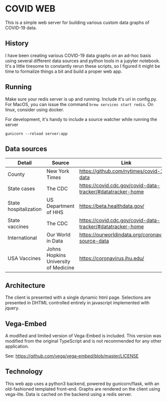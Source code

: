 # COVID WEB

This is a simple web server for building various custom data graphs of COVID-19 data.

## History

I have been creating various COVID-19 data graphs on an ad-hoc basis
using several different data sources and python tools in a jupyter notebook.
It's a little tiresome to constantly rerun these scripts, so I figured it
might be time to formalize things a bit and build a proper web app.

## Running

Make sure your redis server is up and running. Include it's uri in config.py.
For MacOS, you can issue the command ```brew services start redis```.
On linux, consider using docker.

For development, it's handy to include a source watcher while running the server
```
gunicorn --reload server:app
```

## Data sources

Detail | Source | Link
-- | -- | ---
County | New York Times | https://github.com/nytimes/covid-19-data
State cases | The CDC | https://covid.cdc.gov/covid-data-tracker/#datatracker-home
State hospitalization | US Department of HHS | https://beta.healthdata.gov/
State vaccines | The CDC | https://covid.cdc.gov/covid-data-tracker/#datatracker-home
International | Our World in Data | https://ourworldindata.org/coronavirus-source-data
USA Vaccines | Johns Hopkins University of Medicine | https://coronavirus.jhu.edu/

## Architecture

The client is presented with a single dynamic html page. Selections are
presented in DHTML controlled entirely in javascript implemented with jquery.

## Vega-Embed

A modified and limited version of Vega-Embed is included. This version
was modified from the original TypeScript and is not recommended for
any other application.

See: https://github.com/vega/vega-embed/blob/master/LICENSE

## Technology

This web app uses a python3 backend, powered by gunicorn/flask, with an 
old-fashioned templated front-end. Graphs are rendered on the client using 
vega-lite. Data is cached on the backend using a redis server.